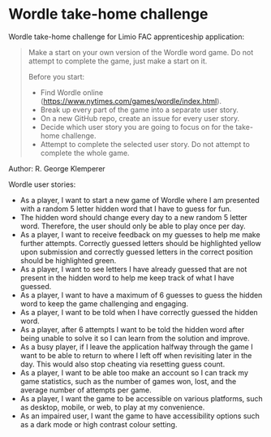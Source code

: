 # Wordle take-home challenge
Wordle take-home challenge for Limio FAC apprenticeship application:

> Make a start on your own version of the Wordle word game. Do not attempt to complete the game, just make a start on it.
>
>Before you start:
>
>- Find Wordle online (https://www.nytimes.com/games/wordle/index.html).
>- Break up every part of the game into a separate user story.
>- On a new GitHub repo, create an issue for every user story.
>- Decide which user story you are going to focus on for the take-home challenge.
>- Attempt to complete the selected user story. Do not attempt to complete the whole game.

Author: R. George Klemperer

Wordle user stories:
- As a player, I want to start a new game of Wordle where I am presented with a random 5 letter hidden word that I have to guess for fun.
- The hidden word should change every day to a new random 5 letter word. Therefore, the user should only be able to play once per day.
- As a player, I want to receive feedback on my guesses to help me make further attempts. Correctly guessed letters should be highlighted yellow upon submission and correctly guessed letters in the correct position should be highlighted green.
- As a player, I want to see letters I have already guessed that are not present in the hidden word to help me keep track of what I have guessed.
- As a player, I want to have a maximum of 6 guesses to guess the hidden word to keep the game challenging and engaging.
- As a player, I want to be told when I have correctly guessed the hidden word.
- As a player, after 6 attempts I want to be told the hidden word after being unable to solve it so I can learn from the solution and improve.
- As a busy player, if I leave the application halfway through the game I want to be able to return to where I left off when revisiting later in the day. This would also stop cheating via resetting guess count.
- As a player, I want to be able too make an account so I can track my game statistics, such as the number of games won, lost, and the average number of attempts per game.
- As a player, I want the game to be accessible on various platforms, such as desktop, mobile, or web, to play at my convenience.
- As an impaired user, I want the game to have accessibility options such as a dark mode or high contrast colour setting.

